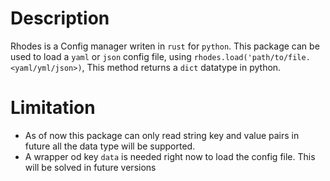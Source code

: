 # Description

Rhodes is a Config manager writen in `rust` for `python`. This package can be used to load a `yaml` or `json` config file, using `rhodes.load('path/to/file.<yaml/yml/json>)`, This method returns a `dict` datatype in python.

# Limitation

- As of now this package can only read string key and value pairs in future all the data type will be supported.
- A wrapper od key `data` is needed right now to load the config file. This will be solved in future versions
